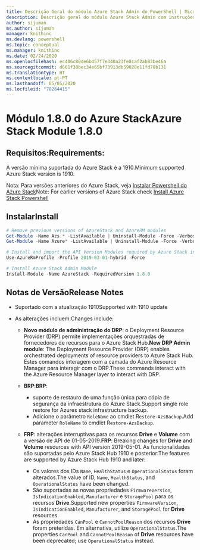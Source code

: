 ```yaml
---
title: Descrição Geral do módulo Azure Stack Admin do PowerShell | Microsoft Docs
description: Descrição geral do módulo Azure Stack Admin com instruções para instalação e configuração.
author: sijuman
ms.author: sijuman
manager: knithinc
ms.devlang: powershell
ms.topic: conceptual
ms.manager: knithinc
ms.date: 02/24/2020
ms.openlocfilehash: ec406c80de6b457f7e340a23fe8caf2ab83be46a
ms.sourcegitcommit: d661f38bec34e65bf73913db59028e11fd78b131
ms.translationtype: HT
ms.contentlocale: pt-PT
ms.lasthandoff: 05/05/2020
ms.locfileid: "78264415"
---
```

# <a name="azure-stack-module-180"></a><span data-ttu-id="f06ff-103">Módulo 1.8.0 do Azure Stack</span><span class="sxs-lookup"><span data-stu-id="f06ff-103">Azure Stack Module 1.8.0</span></span>

## <a name="requirements"></a><span data-ttu-id="f06ff-104">Requisitos:</span><span class="sxs-lookup"><span data-stu-id="f06ff-104">Requirements:</span></span>

<span data-ttu-id="f06ff-105">A versão mínima suportada do Azure Stack é a 1910.</span><span class="sxs-lookup"><span data-stu-id="f06ff-105">Minimum supported Azure Stack version is 1910.</span></span>

<span data-ttu-id="f06ff-106">Nota: Para versões anteriores do Azure Stack, veja [Instalar Powershell do Azure Stack](https://docs.microsoft.com/azure/azure-stack/azure-stack-powershell-install#install-azure-stack-powershell)</span><span class="sxs-lookup"><span data-stu-id="f06ff-106">Note: For earlier versions of Azure Stack check [Install Azure Stack Powershell](https://docs.microsoft.com/azure/azure-stack/azure-stack-powershell-install#install-azure-stack-powershell)</span></span>

## <a name="install"></a><span data-ttu-id="f06ff-107">Instalar</span><span class="sxs-lookup"><span data-stu-id="f06ff-107">Install</span></span>

```powershell
# Remove previous versions of AzureStack and AzureRM modules
Get-Module -Name Azs.* -ListAvailable | Uninstall-Module -Force -Verbose
Get-Module -Name Azure* -ListAvailable | Uninstall-Module -Force -Verbose

# Install and import the API Version Modules required by Azure Stack into the current PowerShell session.
Use-AzureRmProfile -Profile 2019-03-01-hybrid -Force

# Install Azure Stack Admin Module
Install-Module -Name AzureStack -RequiredVersion 1.8.0
```

## <a name="release-notes"></a><span data-ttu-id="f06ff-108">Notas de Versão</span><span class="sxs-lookup"><span data-stu-id="f06ff-108">Release Notes</span></span>

* <span data-ttu-id="f06ff-109">Suportado com a atualização 1910</span><span class="sxs-lookup"><span data-stu-id="f06ff-109">Supported with 1910 update</span></span>
* <span data-ttu-id="f06ff-110">As alterações incluem:</span><span class="sxs-lookup"><span data-stu-id="f06ff-110">Changes include:</span></span>

    - <span data-ttu-id="f06ff-111">**Novo módulo de administração do DRP**: o Deployment Resource Provider (DRP) permite implementações orquestradas de fornecedores de recursos para o Azure Stack Hub.</span><span class="sxs-lookup"><span data-stu-id="f06ff-111">**New DRP Admin module**: The Deployment Resource Provider (DRP) enables orchestrated deployments of resource providers to Azure Stack Hub.</span></span> <span data-ttu-id="f06ff-112">Estes comandos interagem com a camada do Azure Resource Manager para interagir com o DRP.</span><span class="sxs-lookup"><span data-stu-id="f06ff-112">These commands interact with the Azure Resource Manager layer to interact with DRP.</span></span>

    - <span data-ttu-id="f06ff-113">**BRP**:</span><span class="sxs-lookup"><span data-stu-id="f06ff-113">**BRP**:</span></span>
        - <span data-ttu-id="f06ff-114">suporte de restauro de uma função única para cópia de segurança da infraestrutura do Azure Stack.</span><span class="sxs-lookup"><span data-stu-id="f06ff-114">Support single role restore for Azures stack infrastructure backup.</span></span>
        - <span data-ttu-id="f06ff-115">Adicione o parâmetro `RoleName` ao cmdlet R`estore-AzsBackup`.</span><span class="sxs-lookup"><span data-stu-id="f06ff-115">Add parameter `RoleName` to cmdlet R`estore-AzsBackup`.</span></span>

    - <span data-ttu-id="f06ff-116">**FRP**: alterações interruptivas para os recursos **Drive** e **Volume** com a versão de API de 01-05-2019.</span><span class="sxs-lookup"><span data-stu-id="f06ff-116">**FRP**: Breaking changes for **Drive** and **Volume** resources with API version 2019-05-01.</span></span> <span data-ttu-id="f06ff-117">As funcionalidades são suportadas pelo Azure Stack Hub 1910 e posterior:</span><span class="sxs-lookup"><span data-stu-id="f06ff-117">The features are supported by Azure Stack Hub 1910 and later:</span></span>
        - <span data-ttu-id="f06ff-118">Os valores dos IDs `Name`, `HealthStatus` e `OperationalStatus` foram alterados.</span><span class="sxs-lookup"><span data-stu-id="f06ff-118">The value of ID, `Name`, `HealthStatus`, and `OperationalStatus` have been changed.</span></span>
        - <span data-ttu-id="f06ff-119">São suportadas as novas propriedades `FirmwareVersion`, `IsIndicationEnabled`, `Manufacturer` e `StoragePool` para os recursos **Drive**.</span><span class="sxs-lookup"><span data-stu-id="f06ff-119">Supported new properties `FirmwareVersion`, `IsIndicationEnabled`, `Manufacturer`, and `StoragePool` for **Drive** resources.</span></span>
        - <span data-ttu-id="f06ff-120">As propriedades `CanPool` e `CannotPoolReason` dos recursos **Drive** foram preteridas. Em alternativa, utilize `OperationalStatus`.</span><span class="sxs-lookup"><span data-stu-id="f06ff-120">The properties `CanPool` and `CannotPoolReason` of **Drive** resources have been deprecated; use `OperationalStatus` instead.</span></span>
